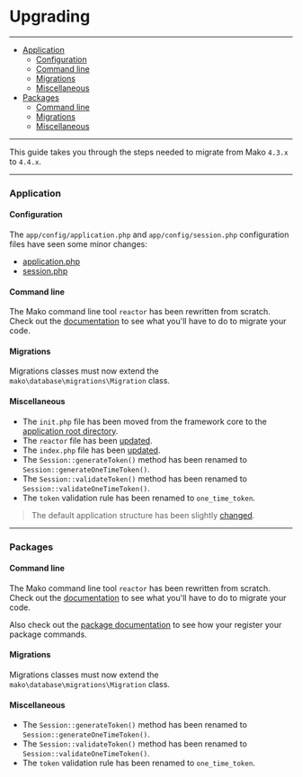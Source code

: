 # Upgrading

--------------------------------------------------------

* [Application](#application)
	- [Configuration](#application:configuration)
	- [Command line](#application:command-line)
	- [Migrations](#application:migrations)
	- [Miscellaneous](#application:miscellaneous)
* [Packages](#packages)
	- [Command line](#packages:command-line)
	- [Migrations](#packages:migrations)
	- [Miscellaneous](#packages:miscellaneous)

--------------------------------------------------------

This guide takes you through the steps needed to migrate from Mako ```4.3.x``` to ```4.4.x```.

--------------------------------------------------------


<a id="application"></a>

### Application

<a id="application:configuration"></a>

#### Configuration

The ```app/config/application.php``` and ```app/config/session.php``` configuration files have seen some minor changes:

* [application.php](https://github.com/mako-framework/app/blob/23cb6cdf3ccce2d686a69f45cf0ee6cd648b7207/app/config/application.php)
* [session.php](https://github.com/mako-framework/app/blob/bbf29d5fad11cd0bc9d8a1434d53f3eb03b10ed1/app/config/session.php)
 
<a id="application:command-line"></a>

#### Command line

The Mako command line tool ```reactor``` has been rewritten from scratch. Check out the [documentation](http://localhost:8002/mako/docs/public/index.php/docs/4.4/command-line:basics) to see what you'll have to do to migrate your code.

<a id="application:migrations"></a>

#### Migrations

Migrations classes must now extend the ```mako\database\migrations\Migration``` class.

<a id="application:miscellaneous"></a>

#### Miscellaneous

* The ```init.php``` file has been moved from the framework core to the [application root directory](https://github.com/mako-framework/app/blob/5bfb27b6e22cb87c088cc0bc56d1328c15f34953/app/init.php).
* The ```reactor``` file has been [updated](https://github.com/mako-framework/app/blob/a158f548542ddce065726149a0e96302250cb372/app/reactor).
* The ```index.php``` file has been [updated](https://github.com/mako-framework/app/blob/a158f548542ddce065726149a0e96302250cb372/public/index.php).
* The ```Session::generateToken()``` method has been renamed to ```Session::generateOneTimeToken()```.
* The ```Session::validateToken()``` method has been renamed to ```Session::validateOneTimeToken()```.
* The ```token``` validation rule has been renamed to ```one_time_token```.

> The default application structure has been slightly [changed](https://github.com/mako-framework/app/tree/a158f548542ddce065726149a0e96302250cb372).

--------------------------------------------------------

<a id="packages"></a>

### Packages

<a id="packages:command-line"></a>

#### Command line

The Mako command line tool ```reactor``` has been rewritten from scratch. Check out the [documentation](http://localhost:8002/mako/docs/public/index.php/docs/4.4/command-line:basics) to see what you'll have to do to migrate your code.

Also check out the [package documentation](:base_url:/docs/:version:/packages:packages) to see how your register your package commands.

<a id="packages:migrations"></a>

#### Migrations

Migrations classes must now extend the ```mako\database\migrations\Migration``` class.

<a id="packages:miscellaneous"></a>

#### Miscellaneous

* The ```Session::generateToken()``` method has been renamed to ```Session::generateOneTimeToken()```.
* The ```Session::validateToken()``` method has been renamed to ```Session::validateOneTimeToken()```.
* The ```token``` validation rule has been renamed to ```one_time_token```.